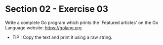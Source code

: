 # Section 02 - Exercise 03

Write a complete Go program which prints the  'Featured articles' on the Go Language website: https://golang.org

* TIP : Copy the text and print it using a raw string.